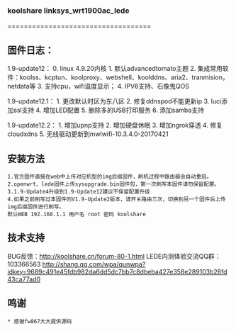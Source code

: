 ### koolshare linksys_wrt1900ac_lede
===================================

## 固件日志：
1.9-update12：
    0. linux 4.9.20内核
    1. 默认advancedtomato主题
    2. 集成常用软件：koolss、kcptun、koolproxy、webshell、koolddns、aria2、tranmision，netdata等
    3. 支持cpu，wifi温度显示；
    4. IPV6支持、石像鬼QOS

1.9-update12.1：
    1. 更改默认时区为东八区
    2. 修复ddnspod不能更新ip
    3. luci添加ssl支持
    4. 增加LED配置
    5. 删除多的USB打印服务
    6. 添加samba支持

1.9-update12.2：
    1. 增加upnp支持
    2. 增加硬盘休眠
    3. 增加ngrok穿透
    4. 修复cloudxdns
    5. 无线驱动更新到mwlwifi-10.3.4.0-20170421


## 安装方法
    1.官方固件直接在web中上传对应机型的img后缀固件，刷机过程中路由器会自动重启。
    2.openwrt、lede固件上传sysupgrade.bin固件包，第一次刷写本固件请勿保留配置。
    3.1.9-Update4升级到1.9-Update12建议不保留配置升级
    4.如果之前刷写过本固件的V1.9-Update2版本，请开关路由三次，切换到另一个固件后上传img后缀固件进行刷写。
    默认WEB 192.168.1.1 用户名 root 密码 koolshare
## 技术支持

BUG反馈：<http://koolshare.cn/forum-80-1.html>     LEDE内测体验交流QQ群：103366563 <http://shang.qq.com/wpa/qunwpa?idkey=9689c491e45fdb982da6dd5dc7bb7c8dbeba427e358e289103b26fd43ca77ad0>

## 鸣谢
	* 感谢fw867大大提供源码